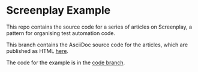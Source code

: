 # Screenplay Example

This repo contains the source code for a series of articles on Screenplay, a pattern for organising test automation code.

This branch contains the AsciiDoc source code for the articles, which are published as HTML [here](https://cucumber-school.github.io/screenplay-example).

The code for the example is in the [code branch](https://github.com/cucumber-school/screenplay-example/tree/code).
